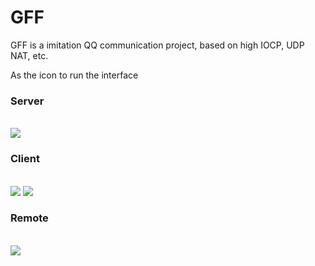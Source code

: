 # GFF
GFF is a imitation QQ communication project, based on high IOCP, UDP NAT, etc.

As the icon to run the interface

<h3>Server</h3><br/>
<img src="https://raw.githubusercontent.com/wenguoli/GFF/master/1.bmp" />

<h3>Client</h3><br/>
<img src="https://raw.githubusercontent.com/wenguoli/GFF/master/2.bmp" />

<img src="https://raw.githubusercontent.com/wenguoli/GFF/master/3.bmp" />

<h3>Remote</h3><br/>
<img src="https://raw.githubusercontent.com/wenguoli/GFF/master/4.bmp" />

